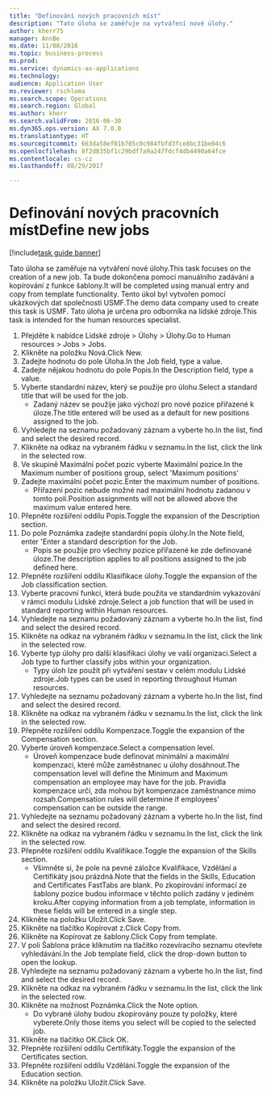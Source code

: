 ```yaml
--- 
title: "Definování nových pracovních míst"
description: "Tato úloha se zaměřuje na vytváření nové úlohy."
author: kherr75
manager: AnnBe
ms.date: 11/08/2016
ms.topic: business-process
ms.prod: 
ms.service: dynamics-ax-applications
ms.technology: 
audience: Application User
ms.reviewer: rschloma
ms.search.scope: Operations
ms.search.region: Global
ms.author: kherr
ms.search.validFrom: 2016-06-30
ms.dyn365.ops.version: AX 7.0.0
ms.translationtype: HT
ms.sourcegitcommit: 663da58ef01b705c0c984fbfd3fce8bc31be04c6
ms.openlocfilehash: 8f2d835bf1c29bdf7a9a247fdcf4db4490a64fce
ms.contentlocale: cs-cz
ms.lasthandoff: 08/29/2017

---
```

# <a name="define-new-jobs"></a><span data-ttu-id="25a4a-103">Definování nových pracovních míst</span><span class="sxs-lookup"><span data-stu-id="25a4a-103">Define new jobs</span></span>

[!include[task guide banner](../../includes/task-guide-banner.md)]

<span data-ttu-id="25a4a-104">Tato úloha se zaměřuje na vytváření nové úlohy.</span><span class="sxs-lookup"><span data-stu-id="25a4a-104">This task focuses on the creation of a new job.</span></span> <span data-ttu-id="25a4a-105">Ta bude dokončena pomocí manuálního zadávání a kopírování z funkce šablony.</span><span class="sxs-lookup"><span data-stu-id="25a4a-105">It will be completed using manual entry and copy from template functionality.</span></span> <span data-ttu-id="25a4a-106">Tento úkol byl vytvořen pomocí ukázkových dat společnosti USMF.</span><span class="sxs-lookup"><span data-stu-id="25a4a-106">The demo data company used to create this task is USMF.</span></span> <span data-ttu-id="25a4a-107">Tato úloha je určena pro odborníka na lidské zdroje.</span><span class="sxs-lookup"><span data-stu-id="25a4a-107">This task is intended for the human resources specialist.</span></span>

1. <span data-ttu-id="25a4a-108">Přejděte k nabídce Lidské zdroje > Úlohy > Úlohy.</span><span class="sxs-lookup"><span data-stu-id="25a4a-108">Go to Human resources > Jobs > Jobs.</span></span>
2. <span data-ttu-id="25a4a-109">Klikněte na položku Nová.</span><span class="sxs-lookup"><span data-stu-id="25a4a-109">Click New.</span></span>
3. <span data-ttu-id="25a4a-110">Zadejte hodnotu do pole Úloha.</span><span class="sxs-lookup"><span data-stu-id="25a4a-110">In the Job field, type a value.</span></span>
4. <span data-ttu-id="25a4a-111">Zadejte nějakou hodnotu do pole Popis.</span><span class="sxs-lookup"><span data-stu-id="25a4a-111">In the Description field, type a value.</span></span>
5. <span data-ttu-id="25a4a-112">Vyberte standardní název, který se použije pro úlohu.</span><span class="sxs-lookup"><span data-stu-id="25a4a-112">Select a standard title that will be used for the job.</span></span> 
    * <span data-ttu-id="25a4a-113">Zadaný název se použije jako výchozí pro nové pozice přiřazené k úloze.</span><span class="sxs-lookup"><span data-stu-id="25a4a-113">The title entered will be used as a default for new positions assigned to the job.</span></span>  
6. <span data-ttu-id="25a4a-114">Vyhledejte na seznamu požadovaný záznam a vyberte ho.</span><span class="sxs-lookup"><span data-stu-id="25a4a-114">In the list, find and select the desired record.</span></span>
7. <span data-ttu-id="25a4a-115">Klikněte na odkaz na vybraném řádku v seznamu.</span><span class="sxs-lookup"><span data-stu-id="25a4a-115">In the list, click the link in the selected row.</span></span>
8. <span data-ttu-id="25a4a-116">Ve skupině Maximální počet pozic vyberte Maximální pozice.</span><span class="sxs-lookup"><span data-stu-id="25a4a-116">In the Maximum number of positions group, select 'Maximum positions'</span></span>
9. <span data-ttu-id="25a4a-117">Zadejte maximální počet pozic.</span><span class="sxs-lookup"><span data-stu-id="25a4a-117">Enter the maximum number of positions.</span></span> 
    * <span data-ttu-id="25a4a-118">Přiřazení pozic nebude možné nad maximální hodnotu zadanou v tomto poli.</span><span class="sxs-lookup"><span data-stu-id="25a4a-118">Position assignments will not be allowed above the maximum value entered here.</span></span>  
10. <span data-ttu-id="25a4a-119">Přepněte rozšíření oddílu Popis.</span><span class="sxs-lookup"><span data-stu-id="25a4a-119">Toggle the expansion of the Description section.</span></span>
11. <span data-ttu-id="25a4a-120">Do pole Poznámka zadejte standardní popis úlohy.</span><span class="sxs-lookup"><span data-stu-id="25a4a-120">In the Note field, enter 'Enter a standard description for the Job.</span></span>
    * <span data-ttu-id="25a4a-121">Popis se použije pro všechny pozice přiřazené ke zde definované úloze.</span><span class="sxs-lookup"><span data-stu-id="25a4a-121">The description applies to all positions assigned to the job defined here.</span></span>  
12. <span data-ttu-id="25a4a-122">Přepněte rozšíření oddílu Klasifikace úlohy.</span><span class="sxs-lookup"><span data-stu-id="25a4a-122">Toggle the expansion of the Job classification section.</span></span>
13. <span data-ttu-id="25a4a-123">Vyberte pracovní funkci, která bude použita ve standardním vykazování v rámci modulu Lidské zdroje.</span><span class="sxs-lookup"><span data-stu-id="25a4a-123">Select a job function that will be used in standard reporting within Human resources.</span></span>
14. <span data-ttu-id="25a4a-124">Vyhledejte na seznamu požadovaný záznam a vyberte ho.</span><span class="sxs-lookup"><span data-stu-id="25a4a-124">In the list, find and select the desired record.</span></span>
15. <span data-ttu-id="25a4a-125">Klikněte na odkaz na vybraném řádku v seznamu.</span><span class="sxs-lookup"><span data-stu-id="25a4a-125">In the list, click the link in the selected row.</span></span>
16. <span data-ttu-id="25a4a-126">Vyberte typ úlohy pro další klasifikaci úlohy ve vaší organizaci.</span><span class="sxs-lookup"><span data-stu-id="25a4a-126">Select a Job type to further classify jobs within your organization.</span></span> 
    * <span data-ttu-id="25a4a-127">Typy úloh lze použít při vytváření sestav v celém modulu Lidské zdroje.</span><span class="sxs-lookup"><span data-stu-id="25a4a-127">Job types can be used in reporting throughout Human resources.</span></span>  
17. <span data-ttu-id="25a4a-128">Vyhledejte na seznamu požadovaný záznam a vyberte ho.</span><span class="sxs-lookup"><span data-stu-id="25a4a-128">In the list, find and select the desired record.</span></span>
18. <span data-ttu-id="25a4a-129">Klikněte na odkaz na vybraném řádku v seznamu.</span><span class="sxs-lookup"><span data-stu-id="25a4a-129">In the list, click the link in the selected row.</span></span>
19. <span data-ttu-id="25a4a-130">Přepněte rozšíření oddílu Kompenzace.</span><span class="sxs-lookup"><span data-stu-id="25a4a-130">Toggle the expansion of the Compensation section.</span></span>
20. <span data-ttu-id="25a4a-131">Vyberte úroveň kompenzace.</span><span class="sxs-lookup"><span data-stu-id="25a4a-131">Select a compensation level.</span></span>
    * <span data-ttu-id="25a4a-132">Úroveň kompenzace bude definovat minimální a maximální kompenzaci, které může zaměstnanec u úlohy dosáhnout.</span><span class="sxs-lookup"><span data-stu-id="25a4a-132">The compensation level will define the Minimum and Maximum compensation an employee may have for the job.</span></span> <span data-ttu-id="25a4a-133">Pravidla kompenzace určí, zda mohou být kompenzace zaměstnance mimo rozsah.</span><span class="sxs-lookup"><span data-stu-id="25a4a-133">Compensation rules will determine if employees' compensation can be outside the range.</span></span>  
21. <span data-ttu-id="25a4a-134">Vyhledejte na seznamu požadovaný záznam a vyberte ho.</span><span class="sxs-lookup"><span data-stu-id="25a4a-134">In the list, find and select the desired record.</span></span>
22. <span data-ttu-id="25a4a-135">Klikněte na odkaz na vybraném řádku v seznamu.</span><span class="sxs-lookup"><span data-stu-id="25a4a-135">In the list, click the link in the selected row.</span></span>
23. <span data-ttu-id="25a4a-136">Přepněte rozšíření oddílu Kvalifikace.</span><span class="sxs-lookup"><span data-stu-id="25a4a-136">Toggle the expansion of the Skills section.</span></span>
    * <span data-ttu-id="25a4a-137">Všimněte si, že pole na pevné záložce Kvalifikace, Vzdělání a Certifikáty jsou prázdná.</span><span class="sxs-lookup"><span data-stu-id="25a4a-137">Note that the fields in the Skills, Education and Certificates FastTabs are blank.</span></span> <span data-ttu-id="25a4a-138">Po zkopírování informací ze šablony pozice budou informace v těchto polích zadány v jediném kroku.</span><span class="sxs-lookup"><span data-stu-id="25a4a-138">After copying information from a job template, information in these fields will be entered in a single step.</span></span>   
24. <span data-ttu-id="25a4a-139">Klikněte na položku Uložit.</span><span class="sxs-lookup"><span data-stu-id="25a4a-139">Click Save.</span></span>
25. <span data-ttu-id="25a4a-140">Klikněte na tlačítko Kopírovat z.</span><span class="sxs-lookup"><span data-stu-id="25a4a-140">Click Copy from.</span></span>
26. <span data-ttu-id="25a4a-141">Klikněte na Kopírovat ze šablony.</span><span class="sxs-lookup"><span data-stu-id="25a4a-141">Click Copy from template.</span></span>
27. <span data-ttu-id="25a4a-142">V poli Šablona práce kliknutím na tlačítko rozevíracího seznamu otevřete vyhledávání.</span><span class="sxs-lookup"><span data-stu-id="25a4a-142">In the Job template field, click the drop-down button to open the lookup.</span></span>
28. <span data-ttu-id="25a4a-143">Vyhledejte na seznamu požadovaný záznam a vyberte ho.</span><span class="sxs-lookup"><span data-stu-id="25a4a-143">In the list, find and select the desired record.</span></span>
29. <span data-ttu-id="25a4a-144">Klikněte na odkaz na vybraném řádku v seznamu.</span><span class="sxs-lookup"><span data-stu-id="25a4a-144">In the list, click the link in the selected row.</span></span>
30. <span data-ttu-id="25a4a-145">Klikněte na možnost Poznámka.</span><span class="sxs-lookup"><span data-stu-id="25a4a-145">Click the Note option.</span></span>
    * <span data-ttu-id="25a4a-146">Do vybrané úlohy budou zkopírovány pouze ty položky, které vyberete.</span><span class="sxs-lookup"><span data-stu-id="25a4a-146">Only those items you select will be copied to the selected job.</span></span>    
31. <span data-ttu-id="25a4a-147">Klikněte na tlačítko OK.</span><span class="sxs-lookup"><span data-stu-id="25a4a-147">Click OK.</span></span>
32. <span data-ttu-id="25a4a-148">Přepněte rozšíření oddílu Certifikáty.</span><span class="sxs-lookup"><span data-stu-id="25a4a-148">Toggle the expansion of the Certificates section.</span></span>
33. <span data-ttu-id="25a4a-149">Přepněte rozšíření oddílu Vzdělání.</span><span class="sxs-lookup"><span data-stu-id="25a4a-149">Toggle the expansion of the Education section.</span></span>
34. <span data-ttu-id="25a4a-150">Klikněte na položku Uložit.</span><span class="sxs-lookup"><span data-stu-id="25a4a-150">Click Save.</span></span>


